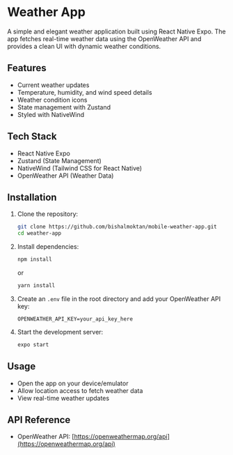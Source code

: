 # Weather App

A simple and elegant weather application built using React Native Expo. The app fetches real-time weather data using the OpenWeather API and provides a clean UI with dynamic weather conditions.

## Features

- Current weather updates
- Temperature, humidity, and wind speed details
- Weather condition icons
- State management with Zustand
- Styled with NativeWind

## Tech Stack

- React Native Expo
- Zustand (State Management)
- NativeWind (Tailwind CSS for React Native)
- OpenWeather API (Weather Data)

## Installation

1. Clone the repository:

   ```sh
   git clone https://github.com/bishalmoktan/mobile-weather-app.git
   cd weather-app
   ```

2. Install dependencies:

   ```sh
   npm install
   ```

   or

   ```sh
   yarn install
   ```

3. Create an `.env` file in the root directory and add your OpenWeather API key:

   ```env
   OPENWEATHER_API_KEY=your_api_key_here
   ```

4. Start the development server:
   ```sh
   expo start
   ```

## Usage

- Open the app on your device/emulator
- Allow location access to fetch weather data
- View real-time weather updates

## API Reference

- OpenWeather API: [https://openweathermap.org/api](https://openweathermap.org/api)
